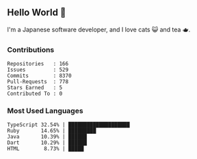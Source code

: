 ## Hello World 👋

I'm a Japanese software developer, and I love cats 😺 and tea 🫖.

### Contributions

    Repositories   : 166
    Issues         : 529
    Commits        : 8370
    Pull-Requests  : 778
    Stars Earned   : 5
    Contributed To : 0

### Most Used Languages

    TypeScript 32.54% | ████████████████████
    Ruby       14.65% | █████████
    Java       10.39% | ██████
    Dart       10.29% | ██████
    HTML        8.73% | █████
